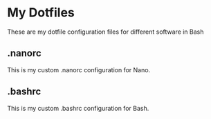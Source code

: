 # My Dotfiles
These are my dotfile configuration files for different software in Bash
## .nanorc
This is my custom .nanorc configuration for Nano.
## .bashrc
This is my custom .bashrc configuration for Bash.
